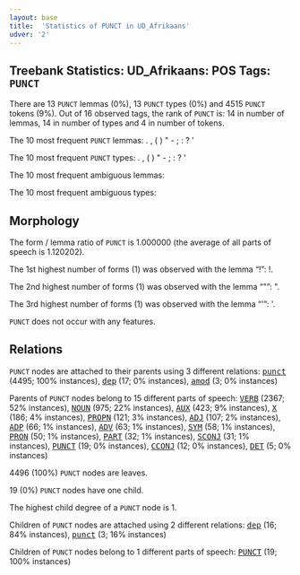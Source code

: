 ```yaml
---
layout: base
title:  'Statistics of PUNCT in UD_Afrikaans'
udver: '2'
---
```


## Treebank Statistics: UD_Afrikaans: POS Tags: `PUNCT`

There are 13 `PUNCT` lemmas (0%), 13 `PUNCT` types (0%) and 4515 `PUNCT` tokens (9%).
Out of 16 observed tags, the rank of `PUNCT` is: 14 in number of lemmas, 14 in number of types and 4 in number of tokens.

The 10 most frequent `PUNCT` lemmas: . , ( ) " - ; : ? '

The 10 most frequent `PUNCT` types:  . , ( ) " - ; : ? '

The 10 most frequent ambiguous lemmas: 

The 10 most frequent ambiguous types:  



## Morphology

The form / lemma ratio of `PUNCT` is 1.000000 (the average of all parts of speech is 1.120202).

The 1st highest number of forms (1) was observed with the lemma “!”: !.

The 2nd highest number of forms (1) was observed with the lemma “"”: ".

The 3rd highest number of forms (1) was observed with the lemma “'”: '.

`PUNCT` does not occur with any features.


## Relations

`PUNCT` nodes are attached to their parents using 3 different relations: <tt><a href="af-dep-punct.html">punct</a></tt> (4495; 100% instances), <tt><a href="af-dep-dep.html">dep</a></tt> (17; 0% instances), <tt><a href="af-dep-amod.html">amod</a></tt> (3; 0% instances)

Parents of `PUNCT` nodes belong to 15 different parts of speech: <tt><a href="af-pos-VERB.html">VERB</a></tt> (2367; 52% instances), <tt><a href="af-pos-NOUN.html">NOUN</a></tt> (975; 22% instances), <tt><a href="af-pos-AUX.html">AUX</a></tt> (423; 9% instances), <tt><a href="af-pos-X.html">X</a></tt> (186; 4% instances), <tt><a href="af-pos-PROPN.html">PROPN</a></tt> (121; 3% instances), <tt><a href="af-pos-ADJ.html">ADJ</a></tt> (107; 2% instances), <tt><a href="af-pos-ADP.html">ADP</a></tt> (66; 1% instances), <tt><a href="af-pos-ADV.html">ADV</a></tt> (63; 1% instances), <tt><a href="af-pos-SYM.html">SYM</a></tt> (58; 1% instances), <tt><a href="af-pos-PRON.html">PRON</a></tt> (50; 1% instances), <tt><a href="af-pos-PART.html">PART</a></tt> (32; 1% instances), <tt><a href="af-pos-SCONJ.html">SCONJ</a></tt> (31; 1% instances), <tt><a href="af-pos-PUNCT.html">PUNCT</a></tt> (19; 0% instances), <tt><a href="af-pos-CCONJ.html">CCONJ</a></tt> (12; 0% instances), <tt><a href="af-pos-DET.html">DET</a></tt> (5; 0% instances)

4496 (100%) `PUNCT` nodes are leaves.

19 (0%) `PUNCT` nodes have one child.

The highest child degree of a `PUNCT` node is 1.

Children of `PUNCT` nodes are attached using 2 different relations: <tt><a href="af-dep-dep.html">dep</a></tt> (16; 84% instances), <tt><a href="af-dep-punct.html">punct</a></tt> (3; 16% instances)

Children of `PUNCT` nodes belong to 1 different parts of speech: <tt><a href="af-pos-PUNCT.html">PUNCT</a></tt> (19; 100% instances)

